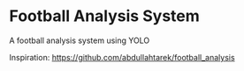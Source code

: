 # Football Analysis System
A football analysis system using YOLO

Inspiration: https://github.com/abdullahtarek/football_analysis
